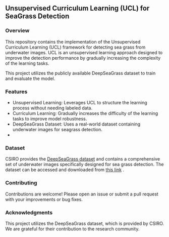 ## Unsupervised Curriculum Learning (UCL) for SeaGrass Detection
### Overview
This repository contains the implementation of the Unsupervised Curriculum Learning (UCL) framework for detecting sea grass from underwater images. UCL is an unsupervised learning approach designed to improve the detection performance by gradually increasing the complexity of the learning tasks.

This project utilizes the publicly available DeepSeaGrass dataset to train and evaluate the model.

### Features
* Unsupervised Learning: Leverages UCL to structure the learning process without needing labeled data.
* Curriculum Learning: Gradually increases the difficulty of the learning tasks to improve model robustness.
* DeepSeaGrass Dataset: Uses a real-world dataset containing underwater images for seagrass detection.
* 
### Dataset
CSIRO provides the [DeepSeaGrass dataset](https://data.csiro.au/collection/csiro:47653v1?redirected=true) and contains a comprehensive set of underwater images specifically designed for sea grass detection. The dataset can be accessed and downloaded from [this link](https://data.csiro.au/collection/csiro:47653v1?redirected=true) .

### Contributing
Contributions are welcome! Please open an issue or submit a pull request with your improvements or bug fixes.

### Acknowledgments
This project utilizes the DeepSeaGrass dataset, which is provided by CSIRO. We are grateful for their contribution to the research community.
